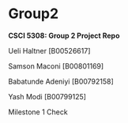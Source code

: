 # Group2
**CSCI 5308: Group 2 Project Repo**	

Ueli Haltner      [B00526617]

Samson Maconi     [B00801169] 

Babatunde Adeniyi [B00792158]  

Yash Modi [B00799125]

Milestone 1 Check
